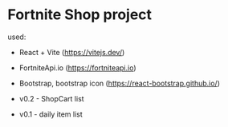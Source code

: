 # Fortnite Shop project

used:
- React + Vite (https://vitejs.dev/)
- FortniteApi.io (https://fortniteapi.io)
- Bootstrap, bootstrap icon (https://react-bootstrap.github.io/)


- v0.2 - ShopCart list
- v0.1 - daily item list